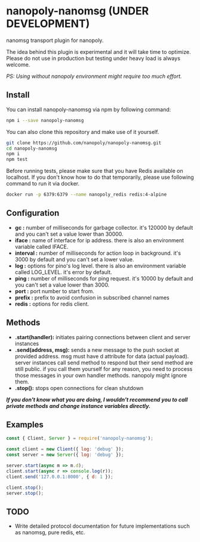 # nanopoly-nanomsg (UNDER DEVELOPMENT)

nanomsg transport plugin for nanopoly.

The idea behind this plugin is experimental and it will take time to optimize.
Please do not use in production but testing under heavy load is always welcome.

*PS: Using without nanopoly environment might require too much effort.*

## Install

You can install nanopoly-nanomsg via npm by following command:

```bash
npm i --save nanopoly-nanomsg
```

You can also clone this repository and make use of it yourself.

```bash
git clone https://github.com/nanopoly/nanopoly-nanomsg.git
cd nanopoly-nanomsg
npm i
npm test
```

Before running tests, please make sure that you have Redis available on localhost.
If you don't know how to do that temporarily, please use following command to run it via docker.

```bash
docker run -p 6379:6379 --name nanopoly_redis redis:4-alpine
```

## Configuration

- **gc          :** number of milliseconds for garbage collector. it's 120000 by default and you can't set a value lower than 30000.
- **iface       :** name of interface for ip address. there is also an environment variable called IFACE.
- **interval    :** number of milliseconds for action loop in background. it's 3000 by default and you can't set a lower value.
- **log         :** options for pino's log level. there is also an environment variable called LOG_LEVEL. it's error by default.
- **ping        :** number of milliseconds for ping request. it's 10000 by default and you can't set a value lower than 3000.
- **port        :** port number to start from.
- **prefix      :** prefix to avoid confusion in subscribed channel names
- **redis       :** options for redis client.

## Methods

- **.start(handler):** initiates pairing connections between client and server instances
- **.send(address, msg):** sends a new message to the push socket at provided address.
msg must have d attribute for data (actual payload).
server instances call send method to respond but their send method are still public.
if you call them yourself for any reason, you need to process those messages in your own handler methods.
nanopoly might ignore them.
- **.stop():** stops open connections for clean shutdown

***If you don't know what you are doing, I wouldn't recommend you to call private methods and change instance variables directly.***

## Examples

```js
const { Client, Server } = require('nanopoly-nanomsg');

const client = new Client({ log: 'debug' });
const server = new Server({ log: 'debug' });

server.start(async m => m.d);
client.start(async r => console.log(r));
client.send('127.0.0.1:8000', { d: 1 });

client.stop();
server.stop();
```

## TODO

- Write detailed protocol documentation for future implementations such as nanomsg, pure redis, etc.
